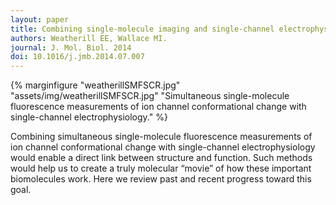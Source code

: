 ```yaml
---
layout: paper
title: Combining single-molecule imaging and single-channel electrophysiology.
authors: Weatherill EE, Wallace MI.
journal: J. Mol. Biol. 2014
doi: 10.1016/j.jmb.2014.07.007
---
```

{% marginfigure "weatherillSMFSCR.jpg" "assets/img/weatherillSMFSCR.jpg" "Simultaneous single-molecule fluorescence measurements of ion channel conformational change with single-channel electrophysiology." %}

Combining simultaneous single-molecule fluorescence measurements of ion channel conformational change with single-channel electrophysiology would enable a direct link between structure and function. Such methods would help us to create a truly molecular “movie” of how these important biomolecules work. Here we review past and recent progress toward this goal.
